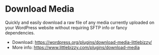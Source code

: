 # Download Media

Quickly and easily download a raw file of any media currently uploaded on your WordPress website without requiring SFTP info or fancy dependencies. 

* Download: https://wordpress.org/plugins/download-media-littlebizzy/
* More info: https://www.littlebizzy.com/plugins/download-media
